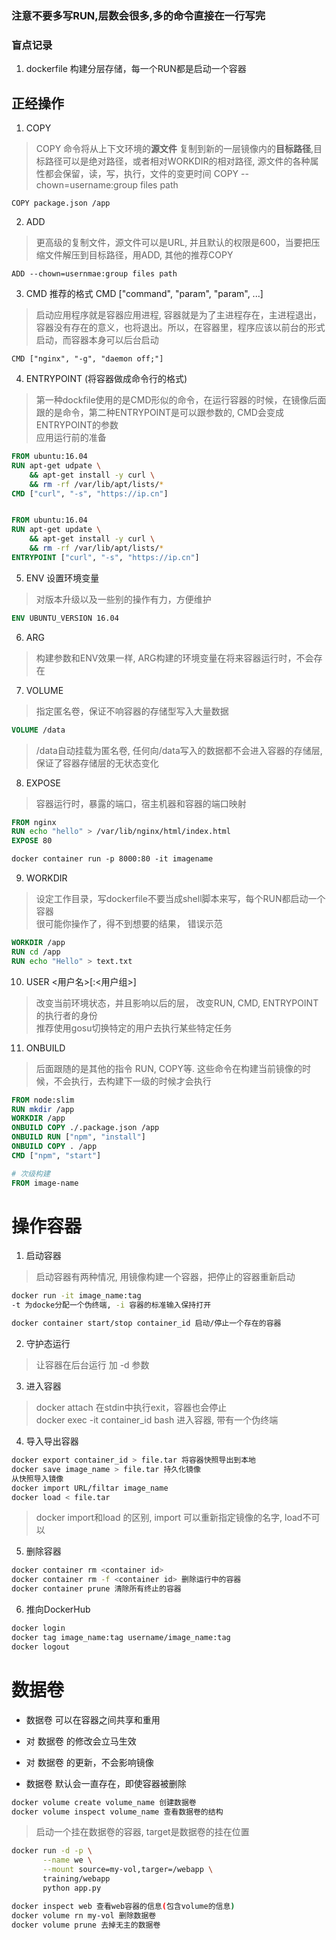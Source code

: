 ### 注意不要多写RUN,层数会很多,多的命令直接在一行写完
### 盲点记录
1. dockerfile 构建分层存储，每一个RUN都是启动一个容器


## 正经操作
1. COPY
> COPY 命令将从上下文环境的**源文件** 复制到新的一层镜像内的**目标路径**,目标路径可以是绝对路径，或者相对WORKDIR的相对路径,  源文件的各种属性都会保留，读，写，执行，文件的变更时间 COPY --chown=username:group files path
```docker
COPY package.json /app
```
2. ADD
> 更高级的复制文件，源文件可以是URL, 并且默认的权限是600，当要把压缩文件解压到目标路径，用ADD, 其他的推荐COPY  
```docker
ADD --chown=usernmae:group files path
```

3. CMD 推荐的格式 CMD ["command", "param", "param", ...] 
> 启动应用程序就是容器应用进程, 容器就是为了主进程存在，主进程退出，容器没有存在的意义，也将退出。所以，在容器里，程序应该以前台的形式启动，而容器本身可以后台启动
```docker
CMD ["nginx", "-g", "daemon off;"]
```

4. ENTRYPOINT (将容器做成命令行的格式)
> 第一种dockfile使用的是CMD形似的命令，在运行容器的时候，在镜像后面跟的是命令，第二种ENTRYPOINT是可以跟参数的, CMD会变成ENTRYPOINT的参数  
> 应用运行前的准备
```dockerfile
FROM ubuntu:16.04
RUN apt-get udpate \
    && apt-get install -y curl \
    && rm -rf /var/lib/apt/lists/*
CMD ["curl", "-s", "https://ip.cn"]


FROM ubuntu:16.04
RUN apt-get update \
    && apt-get install -y curl \
    && rm -rf /var/lib/apt/lists/*
ENTRYPOINT ["curl", "-s", "https://ip.cn"]
```

5. ENV 设置环境变量
> 对版本升级以及一些别的操作有力，方便维护
```dockerfile
ENV UBUNTU_VERSION 16.04
```

6. ARG
> 构建参数和ENV效果一样, ARG构建的环境变量在将来容器运行时，不会存在

7. VOLUME
> 指定匿名卷，保证不响容器的存储型写入大量数据
```dockerfile
VOLUME /data
```
> /data自动挂载为匿名卷, 任何向/data写入的数据都不会进入容器的存储层, 保证了容器存储层的无状态变化

8. EXPOSE
> 容器运行时，暴露的端口，宿主机器和容器的端口映射
```dockerfile
FROM nginx
RUN echo "hello" > /var/lib/nginx/html/index.html
EXPOSE 80

docker container run -p 8000:80 -it imagename
```

9. WORKDIR
> 设定工作目录，写dockerfile不要当成shell脚本来写，每个RUN都启动一个容器  
很可能你操作了，得不到想要的结果， 
错误示范
```dockerfile
WORKDIR /app
RUN cd /app
RUN echo "Hello" > text.txt
```

10. USER <用户名>[:<用户组>]
> 改变当前环境状态，并且影响以后的层， 改变RUN, CMD, ENTRYPOINT的执行者的身份  
> 推荐使用gosu切换特定的用户去执行某些特定任务

11. ONBUILD
> 后面跟随的是其他的指令 RUN, COPY等. 这些命令在构建当前镜像的时候，不会执行，去构建下一级的时候才会执行
```dockerfile
FROM node:slim
RUN mkdir /app
WORKDIR /app
ONBUILD COPY ./.package.json /app
ONBUILD RUN ["npm", "install"]
ONBUILD COPY . /app
CMD ["npm", "start"]

# 次级构建
FROM image-name
```

# 操作容器
1. 启动容器
> 启动容器有两种情况, 用镜像构建一个容器，把停止的容器重新启动
```bash
docker run -it image_name:tag 
-t 为docke分配一个伪终端, -i 容器的标准输入保持打开

docker container start/stop container_id 启动/停止一个存在的容器
```

2. 守护态运行
> 让容器在后台运行 加 -d 参数

3. 进入容器
> docker attach 在stdin中执行exit，容器也会停止  
> docker exec -it container\_id bash 进入容器, 带有一个伪终端

4. 导入导出容器
```bash
docker export container_id > file.tar 将容器快照导出到本地
docker save image_name > file.tar 持久化镜像
从快照导入镜像
docker import URL/filtar image_name
docker load < file.tar

```
> docker import和load 的区别, import 可以重新指定镜像的名字, load不可以

5. 删除容器
```bash
docker container rm <container id>
docker container rm -f <container id> 删除运行中的容器
docker container prune 清除所有终止的容器
```
6. 推向DockerHub
```bash
docker login
docker tag image_name:tag username/image_name:tag
docker logout
```

# 数据卷
* 数据卷 可以在容器之间共享和重用

* 对 数据卷 的修改会立马生效

* 对 数据卷 的更新，不会影响镜像

* 数据卷 默认会一直存在，即使容器被删除

```bash
docker volume create volume_name 创建数据卷
docker volume inspect volume_name 查看数据卷的结构
```
> 启动一个挂在数据卷的容器, target是数据卷的挂在位置
```bash
docker run -d -p \
       --name we \
       --mount source=my-vol,targer=/webapp \
       training/webapp
       python app.py

docker inspect web 查看web容器的信息(包含volume的信息)
docker volume rn my-vol 删除数据卷
docker volume prune 去掉无主的数据卷
```
